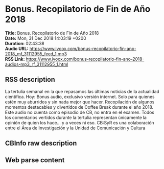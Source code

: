 # Bonus. Recopilatorio de Fin de Año 2018  
**Title:** Bonus. Recopilatorio de Fin de Año 2018  
**Date:** Mon, 31 Dec 2018 14:03:19 +0200  
**Duration:** 02:43:38  
**Audio URL:** https://www.ivoox.com/bonus-recopilatorio-fin-ano-2018_mf_31112955_feed_1.mp3  
**RSS Link:** https://www.ivoox.com/bonus-recopilatorio-fin-ano-2018-audios-mp3_rf_31112955_1.html  

## RSS description
La tertulia semanal en la que repasamos las últimas noticias de la actualidad científica. Hoy: Bonus audio, exclusivo versión internet. Solo para quienes estén muy aburridos y sin nada mejor que hacer. Recopilación de algunos momentos destacables y divertidos de Coffee Break durante el año 2018. Este audio no cuenta como episodio de CB, no entra en el examen. Todos los comentarios vertidos durante la tertulia representan únicamente la opinión de quien los hace… y a veces ni eso. CB:SyR es una colaboración entre el Área de Investigación y la Unidad de Comunicación y Cultura

## CBInfo raw description


## Web parse content

